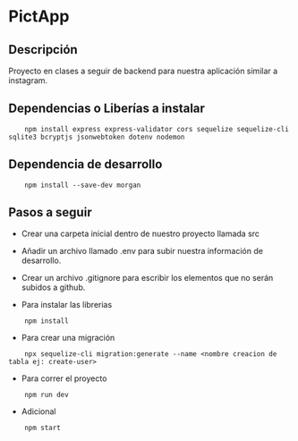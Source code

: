 # PictApp

## Descripción
Proyecto en clases a seguir de backend para nuestra aplicación similar a instagram.

## Dependencias o Liberías a instalar
```
    npm install express express-validator cors sequelize sequelize-cli sqlite3 bcryptjs jsonwebtoken dotenv nodemon
```

## Dependencia de desarrollo

```
    npm install --save-dev morgan
```

## Pasos a seguir

* Crear una carpeta inicial dentro de nuestro proyecto llamada src
* Añadir un archivo llamado .env para subir nuestra información de desarrollo.
* Crear un archivo .gitignore para escribir los elementos que no serán subidos a github.

* Para instalar las librerias
```
    npm install
```
* Para crear una migración
```
    npx sequelize-cli migration:generate --name <nombre creacion de tabla ej: create-user>
```
* Para correr el proyecto
```
    npm run dev
```
* Adicional
```
    npm start
```